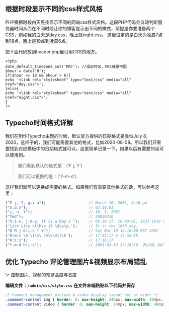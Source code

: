 ## 根据时段显示不同的css样式风格

PHP根据时段白天黑夜显示不同的网站css样式风格。这段PHP代码会自动判断服务器时间从而在不同时段让你的博客显示出不同的样式，前提是你要准备两个CSS，例如我的白天是day.css，晚上就night.css。
这里设定的是白天为凌晨7点到18点，晚上是19点到凌晨6点。

把下面代码放到header.php里引用CSS的地方。

```
<?php    
date_default_timezone_set('PRC'); //设定时区，PRC就是中国 
$hour = date('H');    
if($hour <= 18 && $hour > 6){    
echo '<link rel="stylesheet" type="text/css" media="all" href="day.css">';    
}else{    
echo '<link rel="stylesheet" type="text/css" media="all" href="night.css">';    
}    
?>
```

## Typecho时间格式详解

我们在制作Typecho主题的时候，默认官方提供的日期格式是类似July 8, 2020，这样子的，我们可能需要其他的格式，比如2020-08-08。所以我们只需要找到对应模板中的日期格式就可以。这里简单记录一下，如果以后有需要的话可以使用到。

> 我们看到默认的格式是：('F j, Y')
>
> 我们可以更换的是：('Y-m-d')

这样我们就可以更换成需要的格式。如果我们有需要其他格式的话，可以参考这里：

```php
("F j, Y, g:i a");                   // March 10, 2001, 5:16 pm
("m.d.y");                           // 03.10.01
("j, n, Y");                         // 10, 3, 2001
("Ymd");                             // 20010310
('h-i-s, j-m-y, it is w Day z ');    // 05-16-17, 10-03-01, 1631 1618 6 Fripm01
('\i\t \i\s \t\h\e jS \d\a\y.');     // It is the 10th day.
("D M j G:i:s T Y");                 // Sat Mar 10 15:16:08 MST 2001
('H:m:s \m \i\s\ \m\o\n\t\h');       // 17:03:17 m is month
("H:i:s");                           // 17:16:17
("Y-m-d H:i:s");                     // 2001-03-10 17:16:18 （MySQL DATETIME 
```

## 优化 Typecho 评论管理图片&视频显示布局错乱

!> 控制图片、视频的预览高度与宽度

**编辑文件：`/admin/css/style.css`**
**在文件末端粘贴以下代码并保存**

```css
/* Comment management picture & video display layout out of order */
.comment-content img { border: 0; max-height: 240px; max-width: 480px; }
.comment-content video { border: 0; max-height: 240px; max-width: 480px; }
```
